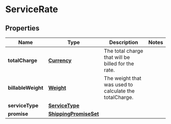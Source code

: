 
# ServiceRate

## Properties
Name | Type | Description | Notes
------------ | ------------- | ------------- | -------------
**totalCharge** | [**Currency**](Currency.md) | The total charge that will be billed for the rate. | 
**billableWeight** | [**Weight**](Weight.md) | The weight that was used to calculate the totalCharge. | 
**serviceType** | [**ServiceType**](ServiceType.md) |  | 
**promise** | [**ShippingPromiseSet**](ShippingPromiseSet.md) |  | 




